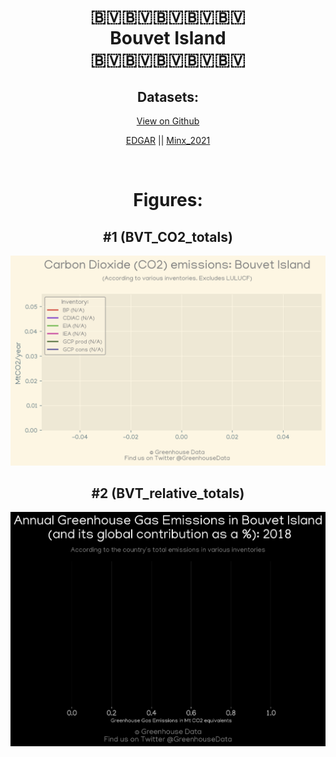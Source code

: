 
<center>
<h1 align="center">
🇧🇻🇧🇻🇧🇻🇧🇻🇧🇻
<br>
Bouvet Island
<br>
🇧🇻🇧🇻🇧🇻🇧🇻🇧🇻
</h1>
<h2>Datasets:</h2>
<p><a href="https://github.com/dquintani/GreenhouseData/tree/master/country_data/BVT_Bouvet Island/data">View on Github</a>
<br></p><p><a href="data/BVT_EDGAR.csv">EDGAR</a> || <a href="data/BVT_Minx_2021.csv">Minx_2021</a></p><p><br></p>
<h1>Figures:</h1><h2>#1 (BVT_CO2_totals)</h2>
<p><img alt="" src="figures/BVT_CO2_totals.png" /></p><h2>#2 (BVT_relative_totals)</h2>
<p><img alt="" src="figures/BVT_relative_totals.png" /></p>